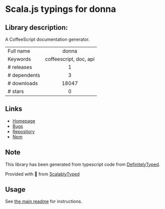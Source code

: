 
# Scala.js typings for donna


## Library description:
A CoffeeScript documentation generator.

|                    |                 |
| ------------------ | :-------------: |
| Full name          | donna |
| Keywords           | coffeescript, doc, api |
| # releases         | 1 |
| # dependents       | 3 |
| # downloads        | 18047 |
| # stars            | 0 |

## Links
- [Homepage](https://github.com/atom/donna)
- [Bugs](https://github.com/atom/donna/issues)
- [Repository](https://github.com/atom/donna)
- [Npm](https://www.npmjs.com/package/donna)
    


## Note
This library has been generated from typescript code from [DefinitelyTyped](https://definitelytyped.org).

Provided with :purple_heart: from [ScalablyTyped](https://github.com/oyvindberg/ScalablyTyped)

## Usage
See [the main readme](../../readme.md) for instructions.



